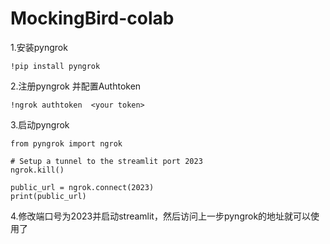 # MockingBird-colab

1.安装pyngrok 
```
!pip install pyngrok 
```
2.注册pyngrok 并配置Authtoken
```
!ngrok authtoken  <your token>
```
3.启动pyngrok
```
from pyngrok import ngrok

# Setup a tunnel to the streamlit port 2023
ngrok.kill()

public_url = ngrok.connect(2023)
print(public_url)
```
4.修改端口号为2023并启动streamlit，然后访问上一步pyngrok的地址就可以使用了
